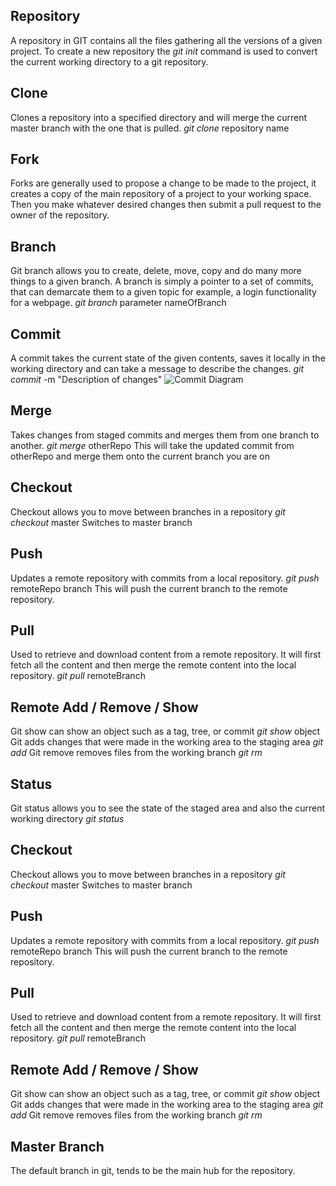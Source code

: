 ## Repository
A repository in GIT contains all the files gathering all the versions of a given project.
To create a new repository the *git init* command is used to convert the current working directory to a git repository.

## Clone 
Clones a repository into a specified directory and will merge the current master branch with the one that is pulled. 
*git clone* repository name

## Fork
Forks are generally used to propose a change to be made to the project, it creates a copy of the main repository of a project to your working space. Then you make whatever desired changes then submit a pull request to the owner of the repository.

## Branch
Git branch allows you to create, delete, move, copy and do many more things to a given branch. A branch is simply a pointer to a set of commits, that can demarcate them to a given topic for example, a login functionality for a webpage.
*git branch* parameter nameOfBranch

## Commit
A commit takes the current state of the given contents, saves it locally in the working directory and can take a message to describe the changes.
*git commit* -m "Description of changes"
![Commit Diagram](https://media.geeksforgeeks.org/wp-content/uploads/20191122182103/staging_process.jpg)

## Merge
Takes changes from staged commits and merges them from one branch to another.
*git merge* otherRepo
This will take the updated commit from otherRepo and merge them onto the current branch you are on

## Checkout
Checkout allows you to move between branches in a repository 
*git checkout* master
Switches to master branch

## Push
Updates a remote repository with commits from a local repository.
*git push* remoteRepo branch
This will push the current branch to the remote repository.

## Pull 
Used to retrieve and download content from a remote repository. It will first fetch all the content and then merge the remote content into the local repository.
*git pull* remoteBranch

## Remote Add / Remove / Show
Git show can show an object such as a tag, tree, or commit
*git show* object
Git adds changes that were made in the working area to the staging area
*git add*
Git remove removes files from the working branch
*git rm*

## Status
Git status allows you to see the state of the staged area and also the current working directory
*git status*

## Checkout
Checkout allows you to move between branches in a repository 
*git checkout* master
Switches to master branch

## Push
Updates a remote repository with commits from a local repository.
*git push* remoteRepo branch
This will push the current branch to the remote repository.

## Pull 
Used to retrieve and download content from a remote repository. It will first fetch all the content and then merge the remote content into the local repository.
*git pull* remoteBranch

## Remote Add / Remove / Show
Git show can show an object such as a tag, tree, or commit
*git show* object
Git adds changes that were made in the working area to the staging area
*git add*
Git remove removes files from the working branch
*git rm*

## Master Branch
The default branch in git, tends to be the main hub for the repository.


    
